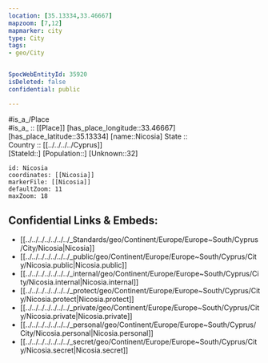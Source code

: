 ```yaml
---
location: [35.13334,33.46667] 
mapzoom: [7,12] 
mapmarker: city 
type: City
tags:
- geo/City


SpocWebEntityId: 35920
isDeleted: false
confidential: public

---
```

#is_a_/Place  
#is_a_ :: [[Place]] 
[has_place_longitude::33.46667] 
[has_place_latitude::35.13334] 
[name::Nicosia] 
State ::  
Country :: [[../../../../Cyprus]]  
[StateId::] 
[Population::] 
[Unknown::32] 


```leaflet
id: Nicosia
coordinates: [[Nicosia]] 
markerFile: [[Nicosia]] 
defaultZoom: 11 
maxZoom: 18
```


## Confidential Links & Embeds: 
- [[../../../../../../../_Standards/geo/Continent/Europe/Europe~South/Cyprus/City/Nicosia|Nicosia]] 
- [[../../../../../../../_public/geo/Continent/Europe/Europe~South/Cyprus/City/Nicosia.public|Nicosia.public]] 
- [[../../../../../../../_internal/geo/Continent/Europe/Europe~South/Cyprus/City/Nicosia.internal|Nicosia.internal]] 
- [[../../../../../../../_protect/geo/Continent/Europe/Europe~South/Cyprus/City/Nicosia.protect|Nicosia.protect]] 
- [[../../../../../../../_private/geo/Continent/Europe/Europe~South/Cyprus/City/Nicosia.private|Nicosia.private]] 
- [[../../../../../../../_personal/geo/Continent/Europe/Europe~South/Cyprus/City/Nicosia.personal|Nicosia.personal]] 
- [[../../../../../../../_secret/geo/Continent/Europe/Europe~South/Cyprus/City/Nicosia.secret|Nicosia.secret]] 

